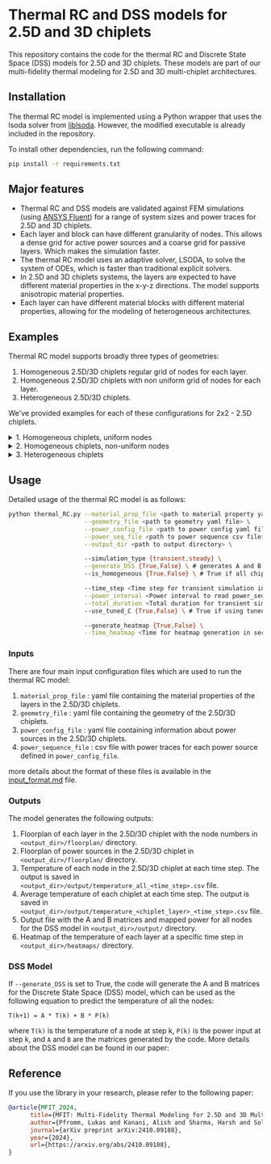 # Thermal RC and DSS models for 2.5D and 3D chiplets

This repository contains the code for the thermal RC and Discrete State Space (DSS) models for 2.5D and 3D chiplets. These models are part of our multi-fidelity thermal modeling for 2.5D and 3D multi-chiplet architectures.

## Installation
The thermal RC model is implemented using a Python wrapper that uses the lsoda solver from [liblsoda](https://github.com/sdwfrost/liblsoda.git). However, the modified executable is already included in the repository. 

To install other dependencies, run the following command:
```bash
pip install -r requirements.txt
```

## Major features
- Thermal RC and DSS models are validated against FEM simulations (using [ANSYS Fluent](https://www.ansys.com/products/fluids/ansys-fluent)) for a range of system sizes and power traces for 2.5D and 3D chiplets.
- Each layer and block can have different granularity of nodes. This allows a dense grid for active power sources and a coarse grid for passive layers. Which makes the simulation faster.
- The thermal RC model uses an adaptive solver, LSODA, to solve the system of ODEs, which is faster than traditional explicit solvers.
- In 2.5D and 3D chiplets systems, the layers are expected to have different material properties in the x-y-z directions. The model supports anisotropic material properties.
- Each layer can have different material blocks with different material properties, allowing for the modeling of heterogeneous architectures.

## Examples
Thermal RC model supports broadly three types of geometries:

1. Homogeneous 2.5D/3D chiplets regular grid of nodes for each layer.
2. Homogeneous 2.5D/3D chiplets with non uniform grid of nodes for each layer.
3. Heterogeneous 2.5D/3D chiplets.

We've provided examples for each of these configurations for 2x2 - 2.5D chiplets.

<details>
  <summary>1. Homogeneous chiplets, uniform nodes</summary>

  This is most basic configuration where all the chiplets are identical. Check the geometry file [here](example_1_uniform_nodes_homogeneous_chiplets/chiplet_geometry_4_chiplets_uniform_nodes.yml) that nodes are defined as number of nodes in x and y direction for each layer.
  
  ```bash
  python thermal_RC.py --material_prop_file material_prop.yml \
                       --geometry_file example_1_uniform_nodes_homogeneous_chiplets/chiplet_geometry_4_chiplets_uniform_nodes.yml \
                       --power_config_file example_1_uniform_nodes_homogeneous_chiplets/power_dist_config_homogeneous.yml \
                       --power_seq_file example_1_uniform_nodes_homogeneous_chiplets/power_seq_random_4.csv \
                       --output_dir example_1_uniform_nodes_homogeneous_chiplets/
  ``` 

  Other parameters are set to default values.

  From output floorplan or heatmaps notice that the nodes are uniformly distributed in each layer. Still the nodes can have different granularity by changing `x_nodes`, `y_nodes` in the geometry file.
</details>

<details>
  <summary>2. Homogeneous chiplets, non-uniform nodes</summary>

  This configuration is similar to the previous one but nodes are defined as x and y coordinates for some layers. You can also mix the uniform and non-uniform for different layers, checkout the geometry file [here](example_2_non_uniform_nodes_homogeneous_chiplets/chiplet_geometry_4_chiplets_non_uniform.yml). Also notice the power configuration file [here](example_2_non_uniform_nodes_homogeneous_chiplets/power_dist_config_tiles_tx_rx.yml) that power sources are defined as small blocks in the chiplets.
  
  ```bash
  python thermal_RC.py --material_prop_file material_prop.yml \
                       --geometry_file example_2_non_uniform_nodes_homogeneous_chiplets/chiplet_geometry_4_chiplets_non_uniform.yml \
                       --power_config_file example_2_non_uniform_nodes_homogeneous_chiplets/power_dist_config_tiles_tx_rx.yml \
                       --power_seq_file example_2_non_uniform_nodes_homogeneous_chiplets/power_seq_30s_tiles_tx_rs.csv \
                       --output_dir example_2_non_uniform_nodes_homogeneous_chiplets/ \
                       --total_duration 30
  ```
  Other parameters are set to default values. 

  The average temperature of each chiplet is not calculated in this case as the nodes are not uniformly distributed. But read node temperature from the `temperature_all_<time_step>.csv` file. Node numberings are provided in the floorplan images.
</details>

<details>
  <summary>3. Heterogeneous chiplets</summary>
  In this example, we have 3 chiplets, one bigger and two smaller ones. 
  
  When `is_homogeneous` is set to False, the model will ignore chiplet-specific parameters from `geometry_file` and instead use the parameters from `power_config_file` for each chiplet. 
  
  For each layer marked with `under_chiplet: True` in the `geometry_file`, individual blocks need to be defined in the `power_config_file`. In this case, the power sequence should be defined only for blocks with the `layout_blocks:` dictionary.

  Also, the material properties can be overridden for each block using the `material:` key in the `power_config_file`.

  Check the geometry file [here](example_3_heterogeneous_chiplets/chiplet_geometry_3_chiplets_uniform_nodes.yml) and power configuration file [here](example_3_heterogeneous_chiplets/power_dist_config_heterogeneous.yml) for more details.


  ```bash
  python thermal_RC.py --material_prop_file material_prop.yml \
                       --geometry_file example_3_heterogeneous_chiplets/chiplet_geometry_3_chiplets_uniform_nodes.yml \
                       --power_config_file example_3_heterogeneous_chiplets/power_dist_config_heterogeneous.yml \
                       --power_seq_file example_3_heterogeneous_chiplets/power_seq_random_3.csv \
                       --output_dir example_3_heterogeneous_chiplets/ \
                       --is_homogeneous false
  ```

</details>

## Usage

Detailed usage of the thermal RC model is as follows:

```bash
python thermal_RC.py --material_prop_file <path to material property yaml file> \
                     --geometry_file <path to geometry yaml file> \
                     --power_config_file <path to power config yaml file> \
                     --power_seq_file <path to power sequence csv file> \
                     --output_dir <path to output directory> \

                     --simulation_type {transient,steady} \
                     --generate_DSS {True,False} \ # generates A and B for DSS model
                     --is_homogeneous {True,False} \ # True if all chiplets are identical

                     --time_step <Time step for transient simulation in sec> \
                     --power_interval <Power interval to read power_seq_file in sec>\
                     --total_duration <Total duration for transient simulation in sec> \ # should match power sequence length
                     --use_tuned_C {True,False} \ # True if using tuned Capacitance values for each layer

                     --generate_heatmap {True,False} \
                     --time_heatmap <Time for heatmap generation in sec> 

```

### Inputs
There are four main input configuration files which are used to run the thermal RC model:

1. `material_prop_file` : yaml file containing the material properties of the layers in the 2.5D/3D chiplets.
2. `geometry_file` : yaml file containing the geometry of the 2.5D/3D chiplets.
3. `power_config_file` : yaml file containing information about power sources in the 2.5D/3D chiplets.
4. `power_sequence_file` : csv file with power traces for each power source defined in `power_config_file`.

more details about the format of these files is available in the [input_format.md](INPUT_FORMAT.md) file.

### Outputs
The model generates the following outputs:
1. Floorplan of each layer in the 2.5D/3D chiplet with the node numbers in `<output_dir>/floorplan/` directory.
2. Floorplan of power sources in the 2.5D/3D chiplet in `<output_dir>/floorplan/` directory.
3. Temperature of each node in the 2.5D/3D chiplet at each time step. The output is saved in `<output_dir>/output/temperature_all_<time_step>.csv` file.
4. Average temperature of each chiplet at each time step. The output is saved in `<output_dir>/output/temperature_<chiplet_layer>_<time_step>.csv` file.
5. Output file with the A and B matrices and mapped power for all nodes for the DSS model in `<output_dir>/output/` directory.
6. Heatmap of the temperature of each layer at a specific time step in `<output_dir>/heatmaps/` directory.


### DSS Model
If `--generate_DSS` is set to True, the code will generate the A and B matrices for the Discrete State Space (DSS) model, which can be used as the following equation to predict the temperature of all the nodes:

```
T(k+1) = A * T(k) + B * P(k)
```

where `T(k)` is the temperature of a node at step k, `P(k)` is the power input at step k, and `A` and `B` are the matrices generated by the code. More details about the DSS model can be found in our paper:

## Reference
If you use the library in your research, please refer to the following paper:
```bibtex
@article{MFIT_2024,
      title={MFIT: Multi-Fidelity Thermal Modeling for 2.5D and 3D Multi-Chiplet Architectures}, 
      author={Pfromm, Lukas and Kanani, Alish and Sharma, Harsh and Solanki, Parth and Tervo, Eric and Park, Jaehyun and Doppa, Janardhan Rao and Pande, Partha Pratim and Ogras, Umit Y},
      journal={arXiv preprint arXiv:2410.09188},
      year={2024},
      url={https://arxiv.org/abs/2410.09188}, 
}
```

